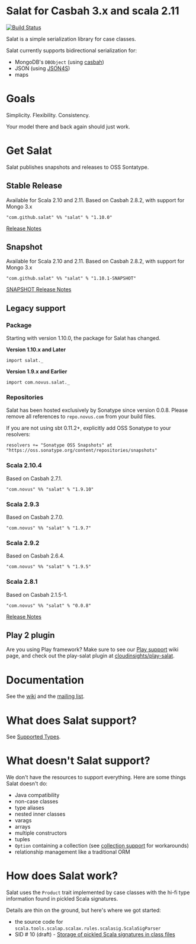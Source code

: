 # Salat for Casbah 3.x and scala 2.11

[![Build Status](https://travis-ci.org/salat/salat.svg?branch=1.10.x-branch)](https://travis-ci.org/salat/salat)

Salat is a simple serialization library for case classes.

Salat currently supports bidirectional serialization for:

- MongoDB's `DBObject` (using [casbah][casbah])
- JSON (using [JSON4S][JSON4S])
- maps

# Goals

Simplicity.  Flexibility.  Consistency.

Your model there and back again should just work.

# Get Salat

Salat publishes snapshots and releases to OSS Sontatype.

## Stable Release

Available for Scala 2.10 and 2.11. Based on Casbah 2.8.2, with support for Mongo 3.x

    "com.github.salat" %% "salat" % "1.10.0"

[Release Notes](https://github.com/salat/salat/blob/1.10.x-branch/notes/1.10.0.markdown)

## Snapshot

Available for Scala 2.10 and 2.11. Based on Casbah 2.8.2, with support for Mongo 3.x

    "com.github.salat" %% "salat" % "1.10.1-SNAPSHOT"

[SNAPSHOT Release Notes](https://github.com/salat/salat/blob/1.10.x-branch/notes/1.10.1.markdown)

## Legacy support

### Package

Starting with version 1.10.0, the package for Salat has changed.

**Version 1.10.x and Later**

`import salat._`

**Version 1.9.x and Earlier**

`import com.novus.salat._`

### Repositories

Salat has been hosted exclusively by Sonatype since version 0.0.8. Please remove all references to `repo.novus.com` from your build files.

If you are not using sbt 0.11.2+, explicitly add OSS Sonatype to your resolvers:

    resolvers += "Sonatype OSS Snapshots" at "https://oss.sonatype.org/content/repositories/snapshots"

### Scala 2.10.4

Based on Casbah 2.7.1.

    "com.novus" %% "salat" % "1.9.10"

### Scala 2.9.3

Based on Casbah 2.7.0.

    "com.novus" %% "salat" % "1.9.7"

### Scala 2.9.2

Based on Casbah 2.6.4.

    "com.novus" %% "salat" % "1.9.5"

### Scala 2.8.1

Based on Casbah 2.1.5-1.

    "com.novus" %% "salat" % "0.0.8"

[Release Notes](http://notes.implicit.ly/post/25793638048/salat-0-0-8)

## Play 2 plugin

Are you using Play framework?  Make sure to see our [Play support][play-salat] wiki page, and check out the play-salat plugin at [cloudinsights/play-salat][play-salat-plugin].

# Documentation

See the [wiki][wiki] and the [mailing list][group].

# What does Salat support?

See [Supported Types][types].

# What doesn't Salat support?

We don't have the resources to support everything.  Here are some things Salat doesn't do:

- Java compatibility
- non-case classes
- type aliases
- nested inner classes
- varags
- arrays
- multiple constructors
- tuples
- `Option` containing a collection (see [collection support][collections] for workarounds)
- relationship management like a traditional ORM

# How does Salat work?

Salat uses the `Product` trait implemented by case classes with the hi-fi type information found in pickled Scala signatures.

Details are thin on the ground, but here's where we got started:

- the source code for `scala.tools.scalap.scalax.rules.scalasig.ScalaSigParser`
- SID # 10 (draft) - [Storage of pickled Scala signatures in class files][sid10]

[types]: https://github.com/salat/salat/wiki/SupportedTypes
[wiki]: https://github.com/salat/salat/wiki
[casbah]: https://github.com/mongodb/casbah/
[JSON4S]: http://json4s.org/
[group]: http://groups.google.com/group/scala-salat
[play-salat]: https://github.com/salat/salat/wiki/SalatWithPlay2
[play-salat-plugin]: https://github.com/cloudinsights/play-salat
[sid10]: http://www.scala-lang.org/sid/10
[typehint]: https://github.com/salat/salat/wiki/TypeHints
[collections]: https://github.com/salat/salat/wiki/Collections
